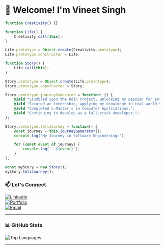 # 👋 Welcome! I'm Vineet Singh  

```javascript
function Creativity() {}

function Life() {
    Creativity.call(this);
}

Life.prototype = Object.create(Creativity.prototype);
Life.prototype.constructor = Life;

function Story() {
    Life.call(this);
}

Story.prototype = Object.create(Life.prototype);
Story.prototype.constructor = Story;

Story.prototype.journeyGenerator = function* () {
    yield "Stumbled upon the Odin Project, unlocking my passion for software engineering.";
    yield "Secured an internship, applying my knowledge in real-world scenarios.";
    yield "Completed a Master's in Computer Applications.";
    yield "Continuing to develop as a full-stack developer.";
};

Story.prototype.tellJourney = function() {
    const journey = this.journeyGenerator();
    console.log("My Journey in Software Engineering:");

    for (const event of journey) {
        console.log(`- ${event}`);
    }
};

const myStory = new Story();
myStory.tellJourney();
```


### 📫 Let's Connect  

[![LinkedIn](https://img.shields.io/badge/-LinkedIn-333333?style=flat&logo=linkedin)](https://https://www.linkedin.com/in/vineet289)  
[![Portfolio](https://img.shields.io/badge/-Portfolio-333333?style=flat&logo=google-chrome)](https://vineetsingh-jet.vercel.app/)  
[![Email](https://img.shields.io/badge/-Email-333333?style=flat&logo=gmail)](mailto:vineetsingh5987@gmail.com)  

---

### 📊 GitHub Stats  


![Top Languages](https://github-readme-stats.vercel.app/api/top-langs/?username=vineet829&layout=compact&theme=default)  

---
